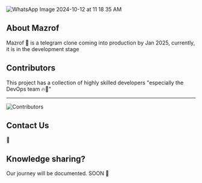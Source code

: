 ![WhatsApp Image 2024-10-12 at 11 18 35 AM](https://github.com/user-attachments/assets/08e33bf4-61e2-4a1c-91c6-dfb878cea242)

## About Mazrof
Mazrof 💌 is a telegram clone coming into production by Jan 2025, currently, it is in the development stage

## Contributors
This project has a collection of highly skilled developers "especially the DevOps team 🔥🤥"

---
![Contributors](https://img.shields.io/github/contributors/Mazrof/.github.svg)

## Contact Us
📧 

## Knowledge sharing?
Our journey will be documented. SOON 💙

